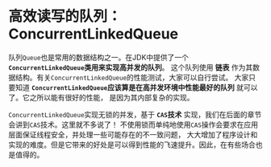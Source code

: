 高效读写的队列：ConcurrentLinkedQueue
====================================================================
队列`Queue`也是常用的数据结构之一。在JDK中提供了一个 **`ConcurrentLinkedQueue`类用来实现高并发的队列**。
这个队列使用 **链表** 作为其数据结构。有关`ConcurrentLinkedQueue`的性能测试，大家可以自行尝试。
大家只要知道 **`ConcurrentLinkedQueue`应该算是在高并发环境中性能最好的队列** 就可以了。它之所以能有很好的性能，
是因为其内部复杂的实现。

`ConcurrentLinkedQueue`实现无锁的并发，基于 **`CAS`技术** 实现，我们在后面的章节会讲到`CAS`技术。这里就不多说了！
不使用锁而单纯地使用`CAS`操作会要求在应用层面保证线程安全，并处理一些可能存在的不一致问题，
大大增加了程序设计和实现的难度。但是它带来的好处是可以得到性能的飞速提升。因此，在有些场合也是值得的。
